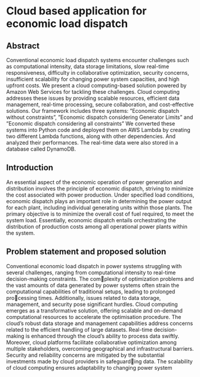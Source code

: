 # Cloud based application for economic load dispatch

## Abstract
Conventional economic load dispatch systems encounter challenges such as computational intensity, data storage limitations, slow real-time responsiveness, difficulty in collaborative optimization, security concerns, insufficient scalability for changing power system capacities, and high upfront costs. We present a cloud computing-based solution
powered by Amazon Web Services for tackling these challenges. Cloud computing addresses these issues by providing scalable resources, efficient data management, real-time
processing, secure collaboration, and cost-effective solutions. Our framework includes
three systems: ”Economic dispatch without constraints”, ”Economic dispatch considering Generator Limits” and ”Economic dispatch considering all constraints” We converted these systems into Python code and deployed them
on AWS Lambda by creating two different Lambda functions, along with other dependencies. And analyzed their performances. The real-time data were also stored in a database
called DynamoDB.

## Introduction

An essential aspect of the economic operation of power generation and distribution involves
the principle of economic dispatch, striving to minimize the cost associated with power production. Under specified load conditions, economic dispatch plays an important role in determining the power output for each plant, including individual generating units within those
plants. The primary objective is to minimize the overall cost of fuel required, to meet the system load. Essentially, economic dispatch entails orchestrating the distribution of production
costs among all operational power plants within the system.

## Problem statement and proposed solution
Conventional economic load dispatch in power systems struggling with several challenges,
ranging from computational intensity to real-time decision-making constraints. The complexity of optimization problems and the vast amounts of data generated by power systems
often strain the computational capabilities of traditional setups, leading to prolonged processing times. Additionally, issues related to data storage, management, and security pose
significant hurdles.
Cloud computing emerges as a transformative solution, offering scalable and on-demand
computational resources to accelerate the optimisation procedure. The cloud’s robust data
storage and management capabilities address concerns related to the efficient handling of
large datasets. Real-time decision-making is enhanced through the cloud’s ability to process
data swiftly. Moreover, cloud platforms facilitate collaborative optimization among multiple
stakeholders, overcoming geographical and infrastructural barriers. Security and reliability
concerns are mitigated by the substantial investments made by cloud providers in safeguarding data. The scalability of cloud computing ensures adaptability to changing power system
